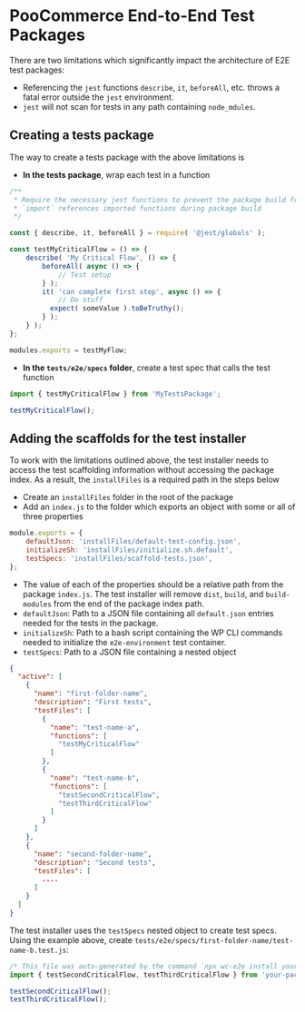 # PooCommerce End-to-End Test Packages

There are two limitations which significantly impact the architecture of E2E test packages:

- Referencing the `jest` functions `describe`, `it`, `beforeAll`, etc. throws a fatal error outside the `jest` environment.
- `jest` will not scan for tests in any path containing `node_mdules`.

## Creating a tests package

The way to create a tests package with the above limitations is

- **In the tests package**, wrap each test in a function

```js
/**
 * Require the necessary jest functions to prevent the package build from referencing them
 * `import` references imported functions during package build
 */

const { describe, it, beforeAll } = require( '@jest/globals' );

const testMyCriticalFlow = () => {
    describe( 'My Critical Flow', () => {
        beforeAll( async () => {
            // Test setup
        } );
        it( 'can complete first step', async () => {
            // Do stuff
          expect( someValue ).toBeTruthy();
        } );
    } );
};

modules.exports = testMyFlow;
```

- **In the `tests/e2e/specs` folder**, create a test spec that calls the test function

```js
import { testMyCriticalFlow } from 'MyTestsPackage';

testMyCriticalFlow();
```

## Adding the scaffolds for the test installer

To work with the limitations outlined above, the test installer needs to access the test scaffolding information without accessing the package index. As a result, the `installFiles` is a required path in the steps below

- Create an `installFiles` folder in the root of the package
- Add an `index.js` to the folder which exports an object with some or all of three properties
```js
module.exports = {
	defaultJson: 'installFiles/default-test-config.json',
	initializeSh: 'installFiles/initialize.sh.default',
	testSpecs: 'installFiles/scaffold-tests.json',
};
```
- The value of each of the properties should be a relative path from the package `index.js`. The test installer will remove `dist`, `build`, and `build-modules` from the end of the package index path.
- `defaultJson`: Path to a JSON file containing all `default.json` entries needed for the tests in the package. 
- `initializeSh`: Path to a bash script containing the WP CLI commands needed to initialize the `e2e-environment` test container.
- `testSpecs`: Path to a JSON file containing a nested object
```json
{
  "active": [
    {
      "name": "first-folder-name",
      "description": "First tests",
      "testFiles": [
        {
          "name": "test-name-a",
          "functions": [
            "testMyCriticalFlow"
          ]
        },
        {
          "name": "test-name-b",
          "functions": [
            "testSecondCriticalFlow",
            "testThirdCriticalFlow"
          ]
        }
      ]
    },
    {
      "name": "second-folder-name",
      "description": "Second tests",
      "testFiles": [
        ....
      ]
    }
  ]
}
```

The test installer uses the `testSpecs` nested object to create test specs. Using the example above, create `tests/e2e/specs/first-folder-name/test-name-b.test.js`:

```js
/* This file was auto-generated by the command `npx wc-e2e install your-package-name`. */
import { testSecondCriticalFlow, testThirdCriticalFlow } from 'your-package-name';

testSecondCriticalFlow();
testThirdCriticalFlow();
```


